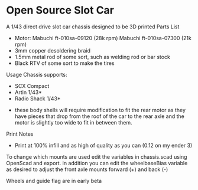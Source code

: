 # Open Source Slot Car
 A 1/43 direct drive slot car chassis designed to be 3D printed
Parts List
- Motor: 
 Mabuchi ft-010sa-09120 (28k rpm)
 Mabuchi ft-010sa-07300 (21k rpm)
- 3mm copper desoldering braid
- 1.5mm metal rod of some sort, such as welding rod or bar stock
- Black RTV of some sort to make the tires

Usage
Chassis supports:
- SCX Compact
- Artin 1/43*
- Radio Shack 1/43*
* these body shells will require modification to fit the rear motor as they have pieces that drop from the roof of the car to the rear axle and the motor is slightly too wide to fit in between them.

Print Notes
- Print at 100% infill and as high of quality as you can (0.12 on my ender 3)

To change which mounts are used edit the variables in chassis.scad using OpenScad and export. in addition you can edit the wheelbaseBias variable as desired to adjust the front axle mounts forward (+) and back (-)

Wheels and guide flag are in early beta

